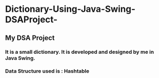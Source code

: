 # Dictionary-Using-Java-Swing-DSAProject-

## My DSA Project

### It is a small dictionary. It is developed and designed by me in Java Swing.
### Data Structure used is  :  Hashtable


